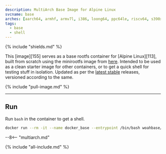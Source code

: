 ```yaml
---
description: MultiArch Base Image for Alpine Linux
svcname: base
arches: [aarch64, armhf, armv7l, i386, loong64, ppc64le, riscv64, s390x, x86_64]
tags:
  - base
  - shell
---
```


{% include "shields.md" %}

This [image][155] serves as a base rootfs container for [Alpine Linux][113],
built from scratch using the minirootfs image from [here][1].
Intended to be used as a clean starter image for other containers,
or to get a quick shell for testing stuff in isolation. Updated as
per the [latest stable][2] releases, versioned according to the
same.

{% include "pull-image.md" %}

---
Run
---

Run `bash` in the container to get a shell.

``` sh
docker run --rm -it --name docker_base --entrypoint /bin/bash woahbase/alpine-base
```
--8<-- "multiarch.md"

[1]: https://dl-cdn.alpinelinux.org/alpine/
[2]: https://dl-cdn.alpinelinux.org/alpine/latest-stable/releases/
[3]: https://github.com/alpinelinux/docker-alpine

{% include "all-include.md" %}
